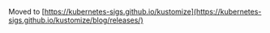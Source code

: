 Moved to [https://kubernetes-sigs.github.io/kustomize](https://kubernetes-sigs.github.io/kustomize/blog/releases/)